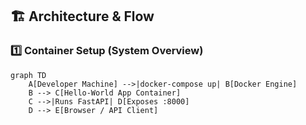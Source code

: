 ## 🏗 Architecture & Flow

### 1️⃣ Container Setup (System Overview)

```mermaid
graph TD
    A[Developer Machine] -->|docker-compose up| B[Docker Engine]
    B --> C[Hello-World App Container]
    C -->|Runs FastAPI| D[Exposes :8000]
    D --> E[Browser / API Client]

